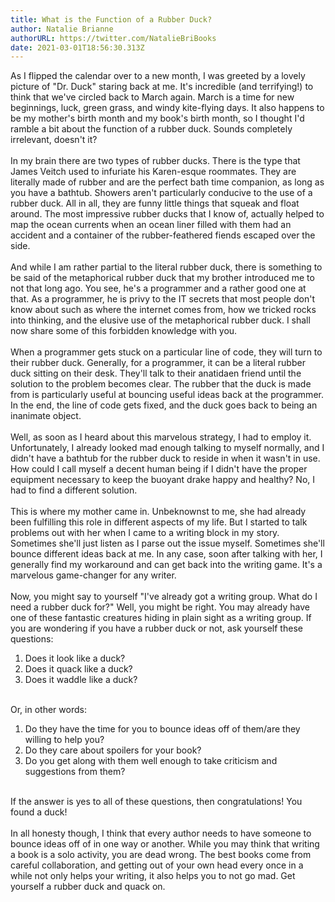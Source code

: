 ```yaml
---
title: What is the Function of a Rubber Duck?
author: Natalie Brianne
authorURL: https://twitter.com/NatalieBriBooks
date: 2021-03-01T18:56:30.313Z
---
```

As I flipped the calendar over to a new month, I was greeted by a lovely picture of "Dr. Duck" staring back at me. It's incredible (and terrifying!) to think that we've circled back to March again. March is a time for new beginnings, luck, green grass, and windy kite-flying days. It also happens to be my mother's birth month and my book's birth month, so I thought I'd ramble a bit about the function of a rubber duck. Sounds completely irrelevant, doesn't it?\
\
In my brain there are two types of rubber ducks. There is the type that James Veitch used to infuriate his Karen-esque roommates. They are literally made of rubber and are the perfect bath time companion, as long as you have a bathtub. Showers aren't particularly conducive to the use of a rubber duck. All in all, they are funny little things that squeak and float around. The most impressive rubber ducks that I know of, actually helped to map the ocean currents when an ocean liner filled with them had an accident and a container of the rubber-feathered fiends escaped over the side.\
\
And while I am rather partial to the literal rubber duck, there is something to be said of the metaphorical rubber duck that my brother introduced me to not that long ago. You see, he's a programmer and a rather good one at that. As a programmer, he is privy to the IT secrets that most people don't know about such as where the internet comes from, how we tricked rocks into thinking, and the elusive use of the metaphorical rubber duck. I shall now share some of this forbidden knowledge with you.\
\
When a programmer gets stuck on a particular line of code, they will turn to their rubber duck. Generally, for a programmer, it can be a literal rubber duck sitting on their desk. They'll talk to their anatidaen friend until the solution to the problem becomes clear. The rubber that the duck is made from is particularly useful at bouncing useful ideas back at the programmer. In the end, the line of code gets fixed, and the duck goes back to being an inanimate object.\
\
Well, as soon as I heard about this marvelous strategy, I had to employ it. Unfortunately, I already looked mad enough talking to myself normally, and I didn't have a bathtub for the rubber duck to reside in when it wasn't in use. How could I call myself a decent human being if I didn't have the proper equipment necessary to keep the buoyant drake happy and healthy? No, I had to find a different solution.\
\
This is where my mother came in. Unbeknownst to me, she had already been fulfilling this role in different aspects of my life. But I started to talk problems out with her when I came to a writing block in my story. Sometimes she'll just listen as I parse out the issue myself. Sometimes she'll bounce different ideas back at me. In any case, soon after talking with her, I generally find my workaround and can get back into the writing game. It's a marvelous game-changer for any writer.\
\
Now, you might say to yourself "I've already got a writing group. What do I need a rubber duck for?" Well, you might be right. You may already have one of these fantastic creatures hiding in plain sight as a writing group. If you are wondering if you have a rubber duck or not, ask yourself these questions:

1. Does it look like a duck?
2. Does it quack like a duck?
3. Does it waddle like a duck?

\
Or, in other words:

1. Do they have the time for you to bounce ideas off of them/are they willing to help you?
2. Do they care about spoilers for your book?
3. Do you get along with them well enough to take criticism and suggestions from them?

\
If the answer is yes to all of these questions, then congratulations! You found a duck!\
\
In all honesty though, I think that every author needs to have someone to bounce ideas off of in one way or another. While you may think that writing a book is a solo activity, you are dead wrong. The best books come from careful collaboration, and getting out of your own head every once in a while not only helps your writing, it also helps you to not go mad. Get yourself a rubber duck and quack on.